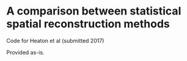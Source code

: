 # A comparison between statistical spatial reconstruction methods
Code for Heaton et al (submitted 2017)

Provided as-is.